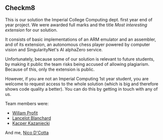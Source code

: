 ## Checkm8

This is our solution the Imperial College Computing dept. first year end of year project. We were awarded full marks and the title _Most interesting extension_ for our solution.

It consists of basic implementations of an ARM emulator and an assembler, and of its extension, an autonomous chess player powered by computer vision and SingularityNet's AI alphaZero service.

Unfortunately, because some of our solution is relevant to future students, by making it public the team risks being accused of allowing plagiarism. Because of this, only the extension is public.

 However, if you are not an Imperial Computing 1st year student, you are welcome to request access to the whole solution (which is big and therefore shows code quality a better). You can do this by getting in touch with any of us.

Team members were:

- [Willam Profit](https://github.com/williamprofit)
- [Lancelot Blanchard](https://www.linkedin.com/in/lancelotblanchard)
- [Kacper Kazaniecki](https://www.linkedin.com/in/kacperkazaniecki)

 And me, [Nico D'Cotta](https://www.linkedin.com/in/ndcotta)
